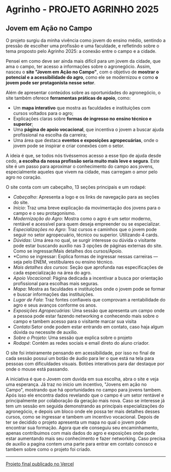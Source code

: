 # Agrinho - PROJETO AGRINHO 2025  
## Jovem em Ação no Campo

O projeto surgiu da minha vivência como jovem do ensino médio, sentindo a pressão de escolher uma profissão e uma faculdade, e refletindo sobre o tema proposto pelo Agrinho 2025: a conexão entre o campo e a cidade.

Pensei em como deve ser ainda mais difícil para um jovem da cidade, que ama o campo, ter acesso a informações sobre o agronegócio. Assim, nasceu o **site "Jovem em Ação no Campo"**, com o objetivo de **mostrar o potencial e a acessibilidade do agro**, como ele se modernizou e como **o jovem pode ser protagonista nesse setor**.

Além de apresentar conteúdos sobre as oportunidades do agronegócio, o site também oferece **ferramentas práticas de apoio**, como:

- Um **mapa interativo** que mostra as faculdades e instituições com cursos voltados para o agro;
- Explicações claras sobre **formas de ingresso no ensino técnico e superior**;
- Uma **página de apoio vocacional**, que incentiva o jovem a buscar ajuda profissional na escolha da carreira;
- Uma área que destaca **eventos e exposições agropecuárias**, onde o jovem pode se inspirar e criar conexões com o setor.

A ideia é que, se todos nós tivéssemos acesso a esse tipo de ajuda desde cedo, **a escolha da nossa profissão seria muito mais leve e segura**. Este site é um passo para aproximar o conhecimento do campo aos jovens, especialmente aqueles que vivem na cidade, mas carregam o amor pelo agro no coração.

O site conta com um cabeçalho, 13 seções principais e um rodapé:

- *Cabeçalho*: Apresenta a logo e os links de navegação para as seções do site.
- *Início*: Traz uma breve explicação da movimentação dos jovens para o campo e o seu protagonismo.
- *Modernização do Agro*: Mostra como o agro é um setor moderno, rentável e acessível para quem deseja empreender ou se      especializar.
- *Especializações no Agro*: Traz cursos e caminhos que o jovem pode seguir no setor agropecuário, técnico ou superior. Utilizando 4 cards.
- *Dúvidas*: Uma área no qual, se surgir interesse ou dúvida o visitante pode estar buscando auxílio nas 3 opções de páginas   externas do site. Como se ingressar/Mais detalhes dos cursos/Apoio.
- *Como se ingressar: Explica formas de ingressar nessas carreiras — seja pelo ENEM, vestibulares ou ensino técnico.
- *Mais detalhes dos cursos*: Seção que aprofunda nas especificações de cada especialização na área do agro.
- *Apoio Vocacional*: Página dedicada a incentivar a busca por orientação profissional para escolhas mais seguras.
- *Mapa*: Mostra as faculdades e instituições onde o jovem pode se formar e buscar informações das instituições.
- *Lugar de Fala*: Traz fontes confiaveis que comprovam a rentabilidade do agro e seus avanços conforme os anos.
- *Exposições Agropecuárias*: Uma sessão que apresenta um campo onde a pessoa pode estar fazendo networking e conhecendo mais sobre o campo e tambem acesso para o visitante marcar sua visita
- *Contato*:Setor onde podem estar entrando em contato, caso haja algum dúvida ou necessite de auxílio.
- *Sobre o Projeto*: Uma sessão que explica sobre o projeto
- *Rodapé*: Contém as redes sociais e email direto do aluno criador.

O site foi inteiramente pensando em acessibilidade, por isso no final de cada sessão possuí um botão de áudio para ler o que está na tela para pessoas com dificuldades visuais. Botões interativos para dar destaque por onde o mouse está passando.

 A iniciativa é que o Jovem com duvida em sua escolha, abra o site e veja uma esperança. Já traz no inicio um incentivo, "Jovens em ação no Campo", mostrando que há oportunidades no campo para jovens tambem. Após isso ele encontra dados revelando que o campo é um setor rentável e principalmente por colaboração da geração mais nova. Caso se interesse já tem um sessão em seguida demonstrando as princípais especializações do agronegócio, e depois um bloco onde ele possa ter mais detalhes desses cursos, como se ingressar e tambem um incentivo vocacional. Depois de ter se decidido o projeto apresenta um mapa no qual o jovem pode encontrar sua formação. Agora que ele conseguiu seu encaminhamento, apenas contribuimos com mais dados do agro e exposições onde pode estar aumentando mais seu conhecimento e fazer networking. Caso precisa de auxilio a pagina contem uma parte para entrar em contato conosco e tambem sobre como o projeto foi criado.

---

[Projeto final publicado no Vercel](https://festejando-a-conexao-campo-cidade.vercel.app/)
